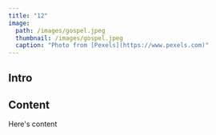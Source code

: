```yaml
---
title: "12"
image: 
  path: /images/gospel.jpeg
  thumbnail: /images/gospel.jpeg
  caption: "Photo from [Pexels](https://www.pexels.com)"
---
```


## Intro

## Content
Here's content
